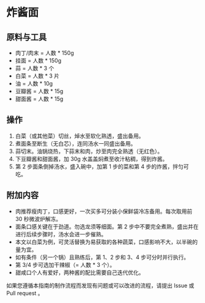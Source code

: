 # 炸酱面

## 原料与工具

* 肉丁/肉末 = 人数 * 150g
* 挂面 = 人数 * 150g
* 蒜 = 人数 * 3 个
* 白菜 = 人数 * 3 片
* 油 = 人数 * 10g
* 豆瓣酱 = 人数 * 15g
* 甜面酱 = 人数 * 15g

## 操作

1. 白菜（或其他菜）切丝，焯水至软化熟透，盛出备用。
2. 煮面条至断生（无白芯），连同汤水一同盛出备用。
3. 蒜切末。油锅烧热，下蒜末和肉，炒至肉完全熟透（无红色）。
4. 下豆瓣酱和甜面酱，加 30g 水盖盖焖煮至收汁粘稠，得到炸酱。
5. 第 2 步面条倒掉汤水，盛入碗中，加第 1 步的菜和第 4 步的炸酱，拌匀可吃。

## 附加内容

* 肉推荐瘦肉丁，口感更好，一次买多可分装小保鲜袋冷冻备用。每次取用前 30 秒微波炉解冻。
* 面条口感关键在于劲道。勿选龙须等细面。第 2 步中不要完全煮熟，盛出并在进行后续步骤时，汤水会进一步催熟。
* 本文以白菜为例，可灵活替换为易获取的各种蔬菜，口感影响不大，以半碗的量为宜。
* 如有条件（另一个锅）且熟练后，第 1、2 步和 3、4 步可分时并行执行。
* 第 3/4 步可选加干辣椒（= 人数 * 3 个）。
* 甜咸口个人有爱好，两种酱的配比需要自己迭代优化。

如果您遵循本指南的制作流程而发现有问题或可以改进的流程，请提出 Issue 或 Pull request 。
